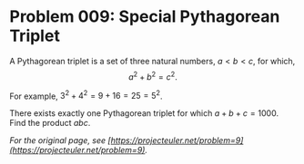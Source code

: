 # Problem 009: Special Pythagorean Triplet

A Pythagorean triplet is a set of three natural numbers, $a \lt b \lt c$, for which,
$$a^2 + b^2 = c^2.$$

For example, $3^2 + 4^2 = 9 + 16 = 25 = 5^2$.

There exists exactly one Pythagorean triplet for which $a + b + c = 1000$.
Find the product $abc$.

*For the original page, see [https://projecteuler.net/problem=9](https://projecteuler.net/problem=9).*
